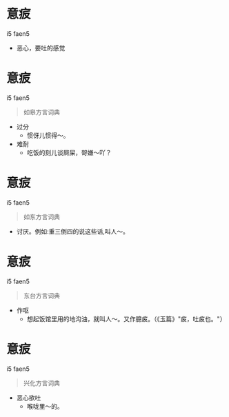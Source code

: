 # 意㽹
i5 faen5
- 恶心，要吐的感觉

# 意㽹
i5 faen5
> 如皋方言词典
- 过分
  - 惯伢儿惯得～。
- 难耐
  - 吃饭的刻儿谈屙屎，哿嫌～吖？

# 意㽹
i5 faen5
> 如东方言词典
- 讨厌。例如:重三倒四的说这些话,叫人～。

# 意㽹
i5 faen5
> 东台方言词典
- 作呕
  - 想起饭馆里用的地沟油，就叫人～。又作臆㽹。（《玉篇》"㽹，吐㽹也。"）

# 意㽹
i5 faen5
> 兴化方言词典
- 恶心欲吐
  - 喉咙里～的。
